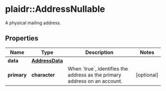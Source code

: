 # plaidr::AddressNullable

A physical mailing address.

## Properties
Name | Type | Description | Notes
------------ | ------------- | ------------- | -------------
**data** | [**AddressData**](AddressData.md) |  | 
**primary** | **character** | When &#x60;true&#x60;, identifies the address as the primary address on an account. | [optional] 


